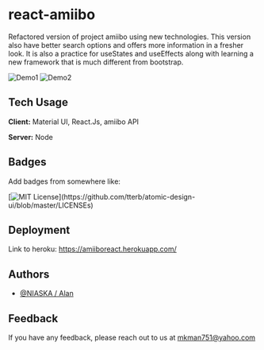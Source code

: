 # react-amiibo

Refactored version of project amiibo using new technologies. This version also have better search options and offers more information in a fresher look. It is also a practice for useStates and useEffects along with learning a new framework that is much different from bootstrap.
    
![Demo1](https://res.cloudinary.com/ddtqwizaf/image/upload/v1629836836/pic4_myf90b.png)
![Demo2](https://res.cloudinary.com/ddtqwizaf/image/upload/v1629836839/pic3_ejqblo.png)


## Tech Usage

**Client:** Material UI, React.Js, amiibo API

**Server:** Node

  
## Badges

Add badges from somewhere like: 

[![MIT License](https://img.shields.io/apm/l/atomic-design-ui.svg?)](https://github.com/tterb/atomic-design-ui/blob/master/LICENSEs)

  
## Deployment

Link to heroku: https://amiiboreact.herokuapp.com/

  
## Authors

- [@NIASKA / Alan](https://github.com/NIASKAA)

  
## Feedback

If you have any feedback, please reach out to us at mkman751@yahoo.com
